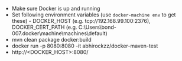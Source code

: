 - Make sure Docker is up and running
- Set following environment variables (use `docker-machine env` to get these) - DOCKER_HOST (e.g. tcp://192.168.99.100:2376), DOCKER_CERT_PATH (e.g. C:\Users\bond-007\.docker\machine\machines\default)
- mvn clean package docker:build
- docker run -p 8080:8080 -it abhirockzz/docker-maven-test
- http://<DOCKER_HOST>:8080/
